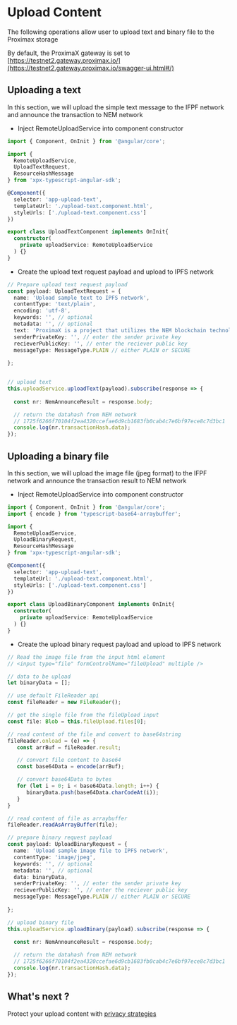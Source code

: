 # Upload Content

The following operations allow user to upload text and binary file to the Proximax storage

By default, the ProximaX gateway is set to [https://testnet2.gateway.proximax.io/](https://testnet2.gateway.proximax.io/swagger-ui.html#/)

## Uploading a text

In this section, we will upload the simple text message to the IFPF network and
announce the transaction to NEM network

- Inject RemoteUploadService into component constructor

```ts
import { Component, OnInit } from '@angular/core';

import {
  RemoteUploadService,
  UploadTextRequest,
  ResourceHashMessage
} from 'xpx-typescript-angular-sdk';

@Component({
  selector: 'app-upload-text',
  templateUrl: './upload-text.component.html',
  styleUrls: ['./upload-text.component.css']
})

export class UploadTextComponent implements OnInit{
  constructor(
    private uploadService: RemoteUploadService
  ) {}
}
```

- Create the upload text request payload and upload to IPFS network

```ts
// Prepare upload text request payload
const payload: UploadTextRequest = {
  name: 'Upload sample text to IPFS network',
  contentType: 'text/plain',
  encoding: 'utf-8',
  keywords: '', // optional
  metadata: '', // optional
  text: 'ProximaX is a project that utilizes the NEM blockchain technology with the IPFS P2P storage technology to form a very powerful proofing solution for documents or files which are stored in an immutable and irreversible manner, similar to the blockchain technology solutions.',
  senderPrivateKey: '', // enter the sender private key
  recieverPublicKey: '', // enter the reciever public key
  messageType: MessageType.PLAIN // either PLAIN or SECURE
  
};


// upload text 
this.uploadService.uploadText(payload).subscribe(response => {
 
  const nr: NemAnnounceResult = response.body;

  // return the datahash from NEM network
  // 1725f6266f70104f2ea4320ccefae6d9cb1683fb0cab4c7e6bf97ece8c7d3bc1
  console.log(nr.transactionHash.data);  
});
```

## Uploading a binary file

In this section, we will upload the image file (jpeg format) to the IFPF network and announce the transaction result to NEM network

- Inject RemoteUploadService into component constructor

```ts
import { Component, OnInit } from '@angular/core';
import { encode } from 'typescript-base64-arraybuffer';

import {
  RemoteUploadService,
  UploadBinaryRequest,
  ResourceHashMessage
} from 'xpx-typescript-angular-sdk';

@Component({
  selector: 'app-upload-text',
  templateUrl: './upload-text.component.html',
  styleUrls: ['./upload-text.component.css']
})

export class UploadBinaryComponent implements OnInit{
  constructor(
    private uploadService: RemoteUploadService
  ) {}
}
```

- Create the upload binary request payload and upload to IPFS network

```ts
// Read the image file from the input html element
// <input type="file" formControlName="fileUpload" multiple />

// data to be upload
let binaryData = [];

// use default FileReader api
const fileReader = new FileReader();

// get the single file from the fileUpload input
const file: Blob = this.fileUpload.files[0];

// read content of the file and convert to base64string
fileReader.onload = (e) => {
   const arrBuf = fileReader.result;

   // convert file content to base64
   const base64Data = encode(arrBuf);

   // convert base64Data to bytes
   for (let i = 0; i < base64Data.length; i++) {
      binaryData.push(base64Data.charCodeAt(i));
   }
}

// read content of file as arraybuffer
fileReader.readAsArrayBuffer(file);

// prepare binary request payload
const payload: UploadBinaryRequest = {
  name: 'Upload sample image file to IPFS network',
  contentType: 'image/jpeg',
  keywords: '', // optional
  metadata: '', // optional
  data: binaryData,
  senderPrivateKey: '', // enter the sender private key
  recieverPublicKey: '', // enter the reciever public key
  messageType: MessageType.PLAIN // either PLAIN or SECURE
  
};

// upload binary file 
this.uploadService.uploadBinary(payload).subscribe(response => {
 
  const nr: NemAnnounceResult = response.body;

  // return the datahash from NEM network
  // 1725f6266f70104f2ea4320ccefae6d9cb1683fb0cab4c7e6bf97ece8c7d3bc1
  console.log(nr.transactionHash.data);  
});
```
## What's next ?

Protect your upload content with [privacy strategies](secured-content.md)
